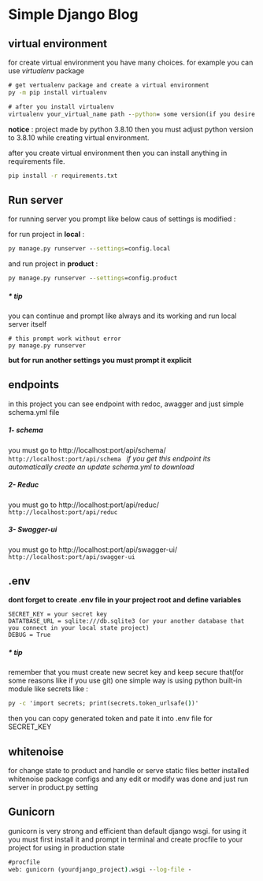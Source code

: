 # Simple Django Blog


## virtual environment
for create virtual environment you have many choices. for example you can use *virtualenv* package
```cmd
# get vertualenv package and create a virtual environment
py -m pip install virtualenv
```
```cmd
# after you install virtualenv
virtualenv your_virtual_name path --python= some version(if you desire specific version)
```
**notice** : project made by python 3.8.10 then you must adjust python version to 3.8.10 while creating virtual environment.

after you create virtual environment then you can install anything in requirements file.
```cmd
pip install -r requirements.txt
```
## Run server
for running server you prompt like below caus of settings is modified :

for run project in **local** :

```cmd
py manage.py runserver --settings=config.local
```
and run project in **product** :
```cmd
py manage.py runserver --settings=config.product
```
##### * tip
you can continue and prompt like always and its working and run local server itself 
```cms
# this prompt work without error
py manage.py runserver
``` 
**but for run another settings you must prompt it explicit**

## endpoints
in this project you can see endpoint with redoc, awagger and just simple schema.yml file

##### 1- **schema**
you must go to http://localhost:port/api/schema/
`http://localhost:port/api/schema
`
*if you get this endpoint its automatically create an update schema.yml to download*
##### 2- **Reduc**
you must go to http://localhost:port/api/reduc/
`http://localhost:port/api/reduc
`
##### 3- **Swagger-ui**
you must go to http://localhost:port/api/swagger-ui/
`http://localhost:port/api/swagger-ui
`

## .env
**dont forget to create .env file in your project root and define variables**
```.env
SECRET_KEY = your secret key
DATATBASE_URL = sqlite:///db.sqlite3 (or your another database that you connect in your local state project)
DEBUG = True
```
##### * tip
remember that you must create new secret key and keep secure that(for some reasons like if you use git)
one simple way is using python built-in module like secrets like :
```cmd
py -c 'import secrets; print(secrets.token_urlsafe())'
```
then you can copy generated token and pate it into .env file for SECRET_KEY

## whitenoise
for change state to product and handle or serve static files better installed whitenoise package
configs and any edit or modify was done and just run server in product.py setting


## Gunicorn
gunicorn is very strong and efficient than default django wsgi.
for using it you must first install it and prompt in terminal and create procfile to your project for using in production state
```cmd
#procfile
web: gunicorn (yourdjango_project).wsgi --log-file -
```